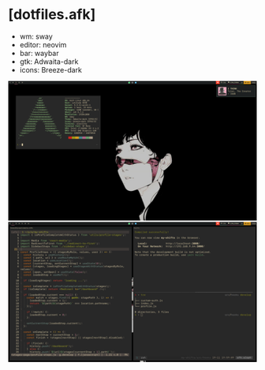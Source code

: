 [dotfiles.afk]
========


- wm: sway
- editor: neovim
- bar: waybar
- gtk: Adwaita-dark
- icons: Breeze-dark


![screen1](/screens/01.png "Screen01")
![screen2](/screens/02.png "Screen02")
